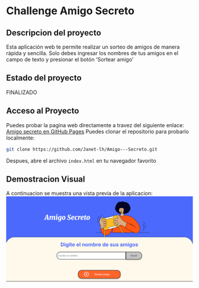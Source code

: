 <h1 aling='center'> Challenge Amigo Secreto </h1>

## Descripcion del proyecto
Esta aplicación web te permite realizar un sorteo de amigos de manera rápida y sencilla. Solo debes ingresar los nombres de tus amigos en el campo de texto y presionar el botón 'Sortear amigo'
## Estado del proyecto
FINALIZADO
## Acceso al Proyecto
Puedes probar la pagina web directamente a travez del siguiente enlace:
[Amigo secreto en GitHub Pages](https://janet-lh.github.io/Amigo---Secreto/)
Puedes clonar el repositorio para probarlo localmente:
```bash
git clone https://github.com/Janet-lh/Amigo---Secreto.git
```
Despues, abre el archivo `index.html` en tu navegador favorito
## Demostracion Visual
A continuacion se muestra una vista previa de la aplicacion:
![Vista del sitio web](https://github.com/Janet-lh/Amigo---Secreto/blob/main/vistaPrevia.png)
